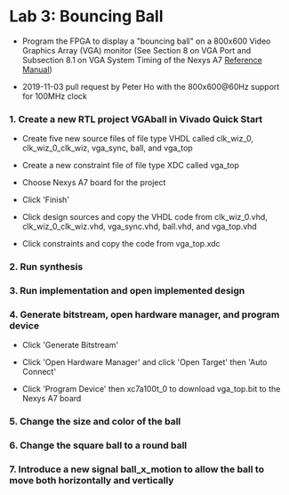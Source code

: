 # Lab 3: Bouncing Ball

* Program the FPGA to display a "bouncing ball" on a 800x600 Video Graphics Array (VGA) monitor (See Section 8 on VGA Port and Subsection 8.1 on VGA System Timing of the Nexys A7 [Reference Manual]( https://reference.digilentinc.com/_media/reference/programmable-logic/nexys-a7/nexys-a7_rm.pdf))

* 2019-11-03 pull request by Peter Ho with the 800x600@60Hz support for 100MHz clock

### 1. Create a new RTL project VGAball in Vivado Quick Start

* Create five new source files of file type VHDL called clk_wiz_0, clk_wiz_0_clk_wiz, vga_sync, ball, and vga_top

* Create a new constraint file of file type XDC called vga_top

* Choose Nexys A7 board for the project

* Click 'Finish'

* Click design sources and copy the VHDL code from clk_wiz_0.vhd, clk_wiz_0_clk_wiz.vhd, vga_sync.vhd, ball.vhd, and vga_top.vhd

* Click constraints and copy the code from vga_top.xdc

### 2. Run synthesis

### 3. Run implementation and open implemented design

### 4. Generate bitstream, open hardware manager, and program device

* Click 'Generate Bitstream'

* Click 'Open Hardware Manager' and click 'Open Target' then 'Auto Connect'

* Click 'Program Device' then xc7a100t_0 to download vga_top.bit to the Nexys A7 board

### 5. Change the size and color of the ball

### 6. Change the square ball to a round ball

### 7. Introduce a new signal ball_x_motion to allow the ball to move both horizontally and vertically
